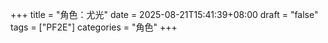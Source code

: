 +++
title = "角色：尤光"
date = 2025-08-21T15:41:39+08:00
draft = "false"
tags = ["PF2E"]
categories = "角色"
+++
